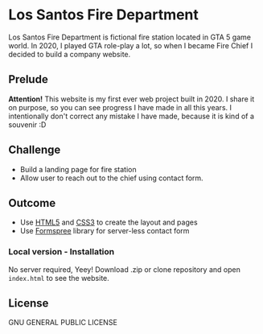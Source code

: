 # Los Santos Fire Department

Los Santos Fire Department is fictional fire station located in GTA 5 game world. In 2020, I played GTA role-play a lot, so when I became Fire Chief I decided to build a company website.

## Prelude
**Attention!** This website is my first ever web project built in 2020. I share it on purpose, so you can see progress I have made in all this years. I intentionally don't correct any mistake I have made, because it is kind of a souvenir :D

## Challenge

- Build a landing page for fire station
- Allow user to reach out to the chief using contact form.

## Outcome

- Use [HTML5][html5] and [CSS3][css3] to create the layout and pages
- Use [Formspree][formspree] library for server-less contact form

### Local version - Installation

No server required, Yeey! Download .zip or clone repository and open `index.html` to see the website.

## License

GNU GENERAL PUBLIC LICENSE

[html5]: https://wikipedia.org/wiki/HTML5
[css3]: https://wikipedia.org/wiki/CSS
[formspree]: https://formspree.io/
